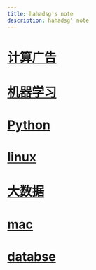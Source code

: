 ```yaml
---
title: hahadsg's note
description: hahadsg' note
---
```


# [计算广告](./ComputationalAdvertising/index.md)

# [机器学习](./MachineLearning/index.md)

# [Python](./python/SUMMARY.md)

# [linux](./linux/SUMMARY.md)

# [大数据](./bigdata/SUMMARY.md)

# [mac](./mac/SUMMARY.md)

# [databse](./database/SUMMARY.md)
